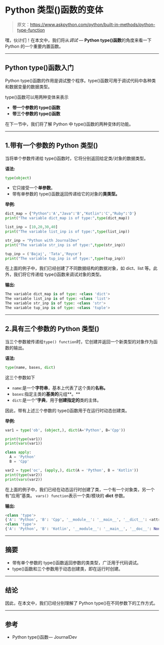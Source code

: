 # Python 类型()函数的变体

> 原文：<https://www.askpython.com/python/built-in-methods/python-type-function>

嘿，伙计们！在本文中，我们将从*调试* — **Python type()函数**的角度来看一下 Python 的一个重要内置函数。

* * *

## Python type()函数入门

Python type()函数的作用是调试整个程序。type()函数可用于调试代码中各种类和数据变量的数据类型。

type()函数可以用两种变体来表示

*   **带一个参数的 type()函数**
*   **带三个参数的 type()函数**

在下一节中，我们将了解 Python 中 type()函数的两种变体的功能。

* * *

## 1.带有一个参数的 Python 类型()

当将单个参数传递给 type()函数时，它将分别返回给定类/对象的数据类型。

**语法:**

```py
type(object)

```

*   它只接受一个**单参数**。
*   带有单参数的 type()函数返回传递给它的对象的**类类型。**

**举例:**

```py
dict_map = {"Python":'A',"Java":'B',"Kotlin":'C',"Ruby":'D'}
print("The variable dict_map is of type:",type(dict_map))

list_inp = [10,20,30,40]
print("The variable list_inp is of type:",type(list_inp))

str_inp = "Python with JournalDev"
print("The variable str_inp is of type:",type(str_inp))

tup_inp = ('Bajaj', 'Tata','Royce')
print("The variable tup_inp is of type:",type(tup_inp))

```

在上面的例子中，我们已经创建了不同数据结构的数据对象，如 dict、list 等。此外，我们将它传递给 type()函数来调试对象的类型。

**输出:**

```py
The variable dict_map is of type: <class 'dict'>
The variable list_inp is of type: <class 'list'>
The variable str_inp is of type: <class 'str'>
The variable tup_inp is of type: <class 'tuple'>

```

* * *

## 2.具有三个参数的 Python 类型()

当三个参数被传递给`type() function`时，它创建并返回一个新类型的对象作为函数的输出。

**语法:**

```py
type(name, bases, dict)

```

这三个参数如下

*   `name`:是一个**字符串**，基本上代表了这个类的**名称。**
*   `bases`:指定主类的**基类的**元组**。**
*   `dict`:是一个“**字典**，用于**创建指定的**类的主体。

因此，带有上述三个参数的 type()函数用于在运行时动态创建类。

**举例:**

```py
var1 = type('ob', (object,), dict(A='Python', B='Cpp'))

print(type(var1))
print(vars(var1))

class apply:
  A = 'Python'
  B = 'Cpp'

var2 = type('oc', (apply,), dict(A = 'Python', B = 'Kotlin'))
print(type(var2))
print(vars(var2))

```

在上面的例子中，我们已经在动态运行时创建了类，一个有一个对象类，另一个有“应用”基类。 `vars() function`表示一个类/模块的 __dict__ 参数。

**输出:**

```py
<class 'type'>
{'A': 'Python', 'B': 'Cpp', '__module__': '__main__', '__dict__': <attribute '__dict__' of 'ob' objects>, '__weakref__': <attribute '__weakref__' of 'ob' objects>, '__doc__': None}
<class 'type'>
{'A': 'Python', 'B': 'Kotlin', '__module__': '__main__', '__doc__': None}

```

* * *

## 摘要

*   带有单个参数的 type()函数返回参数的类类型，广泛用于代码调试。
*   type()函数和三个参数用于动态创建类，即在运行时创建。

* * *

## 结论

因此，在本文中，我们已经分别理解了 Python type()在不同参数下的工作方式。

* * *

## 参考

*   Python type()函数— JournalDev
